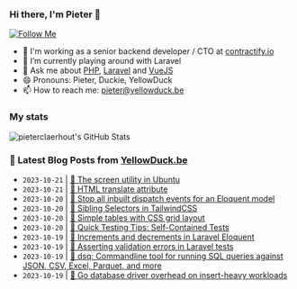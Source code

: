 ### Hi there, I'm Pieter 👋  
[![Follow Me](https://img.shields.io/github/followers/pieterclaerhout?label=Follow&style=social)](https://github.com/pieterclaerhout)

- 🏢 I'm working as a senior backend developer / CTO at [contractify.io](https://contractify.io)
- 🌱 I’m currently playing around with Laravel
- 💬 Ask me about [PHP](https://php.net), [Laravel](http://laravel.com) and [VueJS](https://vuejs.org)
- 😄 Pronouns: Pieter, Duckie, YellowDuck
- 📫 How to reach me: pieter@yellowduck.be

### My stats

![pieterclaerhout's GitHub Stats](https://github-readme-stats.vercel.app/api?username=pieterclaerhout&show_icons=true&count_private=true&line_height=40)

### 📩 Latest Blog Posts from [YellowDuck.be](https://www.yellowduck.be/)
<!-- BLOG-POST-LIST:START -->
- `2023-10-21` | [🔗 The screen utility in Ubuntu](https://www.yellowduck.be/posts/the-screen-utility-in-ubuntu)  
- `2023-10-21` | [🔗 HTML translate attribute](https://www.yellowduck.be/posts/html-translate-attribute)  
- `2023-10-20` | [🐥 Stop all inbuilt dispatch events for an Eloquent model](https://www.yellowduck.be/posts/stop-all-inbuilt-dispatch-events-for-an-eloquent-model)  
- `2023-10-20` | [🔗 Sibling Selectors in TailwindCSS](https://www.yellowduck.be/posts/sibling-selectors-in-tailwindcss)  
- `2023-10-20` | [🔗 Simple tables with CSS grid layout](https://www.yellowduck.be/posts/simple-tables-with-css-grid-layout)  
- `2023-10-20` | [🔗 Quick Testing Tips: Self-Contained Tests](https://www.yellowduck.be/posts/quick-testing-tips-self-contained-tests)  
- `2023-10-19` | [🐥 Increments and decrements in Laravel Eloquent](https://www.yellowduck.be/posts/increments-and-decrements-in-laravel-eloquent)  
- `2023-10-19` | [🔗 Asserting validation errors in Laravel tests](https://www.yellowduck.be/posts/asserting-validation-errors-in-laravel-tests)  
- `2023-10-19` | [🔗 dsq: Commandline tool for running SQL queries against JSON, CSV, Excel, Parquet, and more](https://www.yellowduck.be/posts/dsq-commandline-tool-for-running-sql-queries-against-json-csv-excel-parquet-and-more)  
- `2023-10-19` | [🔗 Go database driver overhead on insert-heavy workloads](https://www.yellowduck.be/posts/go-database-driver-overhead-on-insert-heavy-workloads)  

<!-- BLOG-POST-LIST:END -->
